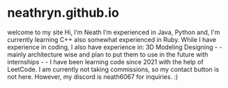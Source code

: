 # neathryn.github.io

welcome to my site
Hi, I’m Neath
I’m experienced in Java, Python and, I'm currently learning C++
also somewhat experienced in Ruby.
While I have experience in coding, I also have experience in:
3D Modeling
Designing - - mainly architecture wise
and plan to put them to use in the future with internships - - I have
been learning code since 2021 with the help of LeetCode.
I am currently not taking commissions, so my contact button is not here.
However, my discord is neath6067 for inquiries. :)
